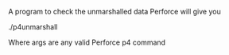A program to check the unmarshalled data Perforce will give you

./p4unmarshall <ARGS>

Where args are any valid Perforce p4 command
